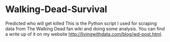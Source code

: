 # Walking-Dead-Survival
Predicted who will get killed
This is the Python script I used for scraping data from The Walking Dead fan wiki and doing some analysis. You can find a write up of it on my website http://livingwithdata.com/blog/wd-post.html.
